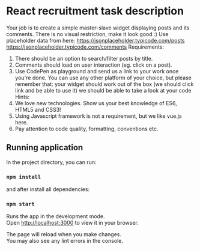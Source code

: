 # React recruitment task description

Your job is to create a simple master-slave widget displaying posts and its comments.
There is no visual restriction, make it look good :)
Use placeholder data from here:
https://jsonplaceholder.typicode.com/posts
https://jsonplaceholder.typicode.com/comments
Requirements:

1. There should be an option to search/filter posts by title.
2. Comments should load on user interaction (eg. click on a post).
3. Use CodePen as playground and send us a link to your work once you're done. You can use any
   other platform of your choice, but please remember that:
   your widget should work out of the box (we should click link and be able to use it)
   we should be able to take a look at your code
   Hints:
4. We love new technologies. Show us your best knowledge of ES6, HTML5 and CSS3!
5. Using Javascript framework is not a requirement, but we like vue.js here.
6. Pay attention to code quality, formatting, conventions etc.

## Running application

In the project directory, you can run:

### `npm install`

and after install all dependencies:

### `npm start`

Runs the app in the development mode.\
Open [http://localhost:3000](http://localhost:3000) to view it in your browser.

The page will reload when you make changes.\
You may also see any lint errors in the console.
